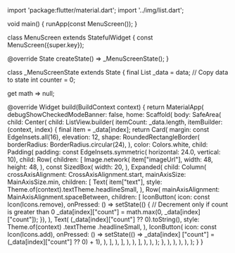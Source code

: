 import 'package:flutter/material.dart';
import '../img/list.dart';

void main() {
  runApp(const MenuScreen());
}

class MenuScreen extends StatefulWidget {
  const MenuScreen({super.key});

  @override
  State<MenuScreen> createState() => _MenuScreenState();
}

class _MenuScreenState extends State<MenuScreen> {
  final List _data = data; // Copy data to state
  int counter = 0;

  get math => null;

  @override
  Widget build(BuildContext context) {
    return MaterialApp(
      debugShowCheckedModeBanner: false,
      home: Scaffold(
        body: SafeArea(
          child: Center(
            child: ListView.builder(
              itemCount: _data.length,
              itemBuilder: (context, index) {
                final item = _data[index];
                return Card(
                  margin: const EdgeInsets.all(16),
                  elevation: 12,
                  shape: RoundedRectangleBorder(
                    borderRadius: BorderRadius.circular(24),
                  ),
                  color: Colors.white,
                  child: Padding(
                    padding: const EdgeInsets.symmetric(
                        horizontal: 24.0, vertical: 10),
                    child: Row(
                      children: [
                        Image.network(
                          item["imageUrl"],
                          width: 48,
                          height: 48,
                        ),
                        const SizedBox(
                          width: 20,
                        ),
                        Expanded(
                          child: Column(
                            crossAxisAlignment: CrossAxisAlignment.start,
                            mainAxisSize: MainAxisSize.min,
                            children: [
                              Text(
                                item["text"],
                                style:
                                    Theme.of(context).textTheme.headlineSmall,
                              ),
                              Row(
                                mainAxisAlignment:
                                    MainAxisAlignment.spaceBetween,
                                children: [
                                  IconButton(
                                    icon: const Icon(Icons.remove),
                                    onPressed: () => setState(() {
                                      // Decrement only if count is greater than 0
                                      _data[index]["count"] =
                                          math.max(0, _data[index]["count"]);
                                    }),
                                  ),
                                  Text(
                                    (_data[index]["count"] ?? 0).toString(),
                                    style: Theme.of(context)
                                        .textTheme
                                        .headlineSmall,
                                  ),
                                  IconButton(
                                    icon: const Icon(Icons.add),
                                    onPressed: () => setState(() => _data[index]
                                            ["count"] =
                                        (_data[index]["count"] ?? 0) + 1),
                                  ),
                                ],
                              ),
                            ],
                          ),
                        ),
                      ],
                    ),
                  ),
                );
              },
            ),
          ),
        ),
      ),
    );
  }
}
